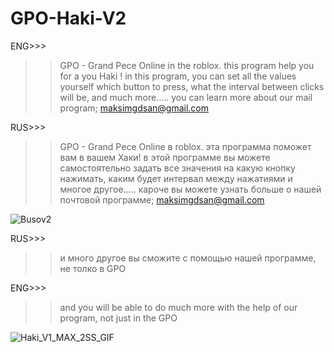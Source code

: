 # GPO-Haki-V2
ENG>>>
>> GPO - Grand Pece Online in the roblox. this program help you for a you Haki ! 
>> in this program, you can set all the values yourself
>> which button to press, what the interval between clicks will be, and much more.....
>> you can learn more about our mail program; maksimgdsan@gmail.com

RUS>>>
>> GPO - Grand Pece Online в roblox. эта программа поможет вам в вашем Хаки! 
>> в этой программе вы можете самостоятельно задать все значения
>> на какую кнопку нажимать, каким будет интервал между нажатиями и многое другое.....
>> кароче вы можете узнать больше о нашей почтовой программе; maksimgdsan@gmail.com


![Busov2](https://github.com/AddonVbs/GPO-Haki-V2/assets/102360273/37a50516-584e-4880-91de-02d67064c2e2)

RUS>>>
>>и много другое вы сможите с помощью нашей программе, не толко в GPO

ENG>>>
>>and you will be able to do much more with the help of our program, not just in the GPO

![Haki_V1_MAX_2SS_GIF](https://github.com/AddonVbs/GPO-Haki-V2/assets/102360273/b21984d5-802b-4d69-b499-eee0de52a836)
